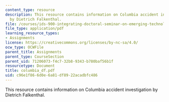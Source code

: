 ```yaml
---
content_type: resource
description: This resource contains information on Columbia accident investigation
  by Dietrich Falkenthal.
file: /courses/ids-900-integrating-doctoral-seminar-on-emerging-technologies-fall-2005/c96e1f866d0e6a81df8922acadbfc486_columbia_df.pdf
file_type: application/pdf
learning_resource_types:
- Assignments
license: https://creativecommons.org/licenses/by-nc-sa/4.0/
ocw_type: OCWFile
parent_title: Assignments
parent_type: CourseSection
parent_uid: 71206073-f4c7-32b8-9343-b780baf56b1f
resourcetype: Document
title: columbia_df.pdf
uid: c96e1f86-6d0e-6a81-df89-22acadbfc486
---
```

This resource contains information on Columbia accident investigation by Dietrich Falkenthal.